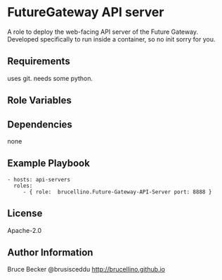 FutureGateway API server
=========

A role to deploy the web-facing API server of the Future Gateway. Developed specifically to run inside a container, so no init sorry for you.

Requirements
------------

uses git. needs some python.

Role Variables
--------------


Dependencies
------------

none

Example Playbook
----------------


    - hosts: api-servers
      roles:
         - { role:  brucellino.Future-Gateway-API-Server port: 8888 }

License
-------

Apache-2.0

Author Information
------------------

Bruce Becker
@brusisceddu
http://brucellino.github.io
